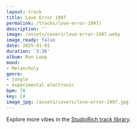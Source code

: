 ```yaml
---
layout: track
title: Love Error 1997
permalink: /tracks/love-error-1997/
description: ''
image: /assets/covers/love-error-1997.webp
image_ready: false
date: 2025-01-01
duration: '3:36'
album: Run Loop
mood:
- Melancholy
genre:
- jungle
- experimental electronic
bpm: 78
key: C#
image_jpg: /assets/covers/love-error-1997.jpg
---
```


Explore more vibes in the [StudioRich track library](/tracks/).
